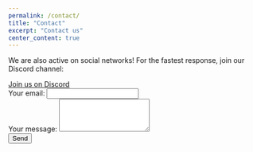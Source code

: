 ```yaml
---
permalink: /contact/
title: "Contact"
excerpt: "Contact us"
center_content: true
---
```


<p>We are also active on social networks! For the fastest response, join our Discord channel:</p>

<a href="https://discord.gg/EEeKMt86xP" target="_blank" class="btn">
  <i class="fa-brands fa-discord"></i>
 Join us on Discord
</a>

<!-- Contact Form -->
<form action="https://formspree.io/f/movjpqda" method="POST" class="mt-4">
  <div class="mb-3">
    <label for="email" class="form-label">Your email:</label>
    <input type="email" class="form-control" id="email" name="email" required>
  </div>
  <div class="mb-3">
    <label for="message" class="form-label">Your message:</label>
    <textarea class="form-control" id="message" name="message" rows="4" required></textarea>
  </div>
  <button type="submit" class="btn btn-success">Send</button>
</form>
